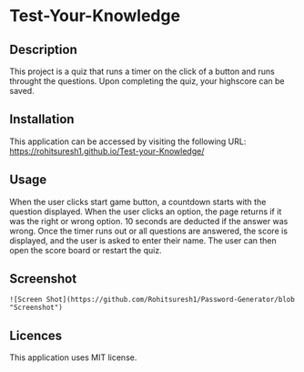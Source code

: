 # Test-Your-Knowledge

## Description
This project is a quiz that runs a timer on the click of a button and runs throught the questions. Upon completing the quiz, your highscore can be saved.

## Installation 

This application can be accessed by visiting the following URL:
https://rohitsuresh1.github.io/Test-your-Knowledge/

## Usage

When the user clicks start game button, a countdown starts with the question displayed. When the user clicks an option, the page returns if it was the right or wrong option. 10 seconds are deducted if the answer was wrong. Once the timer runs out or all questions are answered, the score is displayed, and the user is asked to enter their name. The user can then open the score board or restart the quiz.

## Screenshot


    ![Screen Shot](https://github.com/Rohitsuresh1/Password-Generator/blob "Screenshot")
   
   
## Licences

This application uses MIT license.


